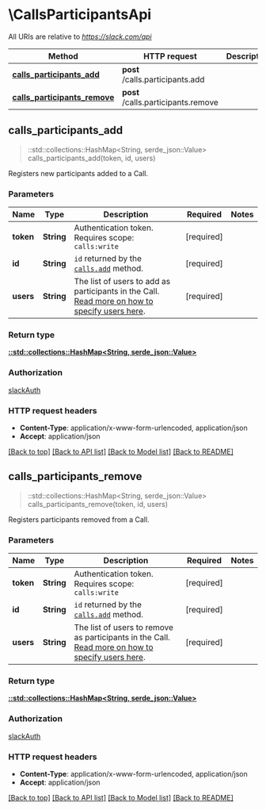 # \CallsParticipantsApi

All URIs are relative to *https://slack.com/api*

Method | HTTP request | Description
------------- | ------------- | -------------
[**calls_participants_add**](CallsParticipantsApi.md#calls_participants_add) | **post** /calls.participants.add | 
[**calls_participants_remove**](CallsParticipantsApi.md#calls_participants_remove) | **post** /calls.participants.remove | 



## calls_participants_add

> ::std::collections::HashMap<String, serde_json::Value> calls_participants_add(token, id, users)


Registers new participants added to a Call.

### Parameters


Name | Type | Description  | Required | Notes
------------- | ------------- | ------------- | ------------- | -------------
**token** | **String** | Authentication token. Requires scope: `calls:write` | [required] |
**id** | **String** | `id` returned by the [`calls.add`](/methods/calls.add) method. | [required] |
**users** | **String** | The list of users to add as participants in the Call. [Read more on how to specify users here](/apis/calls#users). | [required] |

### Return type

[**::std::collections::HashMap<String, serde_json::Value>**](serde_json::Value.md)

### Authorization

[slackAuth](../README.md#slackAuth)

### HTTP request headers

- **Content-Type**: application/x-www-form-urlencoded, application/json
- **Accept**: application/json

[[Back to top]](#) [[Back to API list]](../README.md#documentation-for-api-endpoints) [[Back to Model list]](../README.md#documentation-for-models) [[Back to README]](../README.md)


## calls_participants_remove

> ::std::collections::HashMap<String, serde_json::Value> calls_participants_remove(token, id, users)


Registers participants removed from a Call.

### Parameters


Name | Type | Description  | Required | Notes
------------- | ------------- | ------------- | ------------- | -------------
**token** | **String** | Authentication token. Requires scope: `calls:write` | [required] |
**id** | **String** | `id` returned by the [`calls.add`](/methods/calls.add) method. | [required] |
**users** | **String** | The list of users to remove as participants in the Call. [Read more on how to specify users here](/apis/calls#users). | [required] |

### Return type

[**::std::collections::HashMap<String, serde_json::Value>**](serde_json::Value.md)

### Authorization

[slackAuth](../README.md#slackAuth)

### HTTP request headers

- **Content-Type**: application/x-www-form-urlencoded, application/json
- **Accept**: application/json

[[Back to top]](#) [[Back to API list]](../README.md#documentation-for-api-endpoints) [[Back to Model list]](../README.md#documentation-for-models) [[Back to README]](../README.md)

